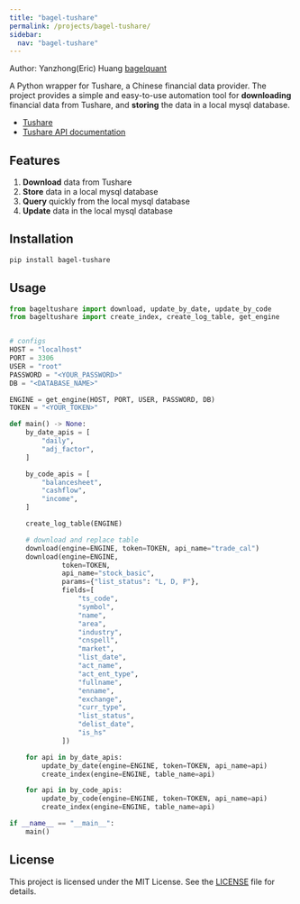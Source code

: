 ```yaml
---
title: "bagel-tushare"
permalink: /projects/bagel-tushare/
sidebar:
  nav: "bagel-tushare"
---
```


Author: Yanzhong(Eric) Huang [bagelquant](https://github.com/bagelquant)

A Python wrapper for Tushare, a Chinese financial data provider. The project provides a simple and easy-to-use automation tool for **downloading** financial data from Tushare, and **storing** the data in a local mysql database.

- [Tushare](https://tushare.pro/)
- [Tushare API documentation](https://tushare.pro/document/2)

## Features

1. **Download** data from Tushare
2. **Store** data in a local mysql database
3. **Query** quickly from the local mysql database
4. **Update** data in the local mysql database

## Installation

```bash
pip install bagel-tushare
```

## Usage

```python
from bageltushare import download, update_by_date, update_by_code
from bageltushare import create_index, create_log_table, get_engine


# configs
HOST = "localhost"
PORT = 3306
USER = "root"
PASSWORD = "<YOUR_PASSWORD>"
DB = "<DATABASE_NAME>"

ENGINE = get_engine(HOST, PORT, USER, PASSWORD, DB)
TOKEN = "<YOUR_TOKEN>"

def main() -> None:
    by_date_apis = [
        "daily",
        "adj_factor",
    ]

    by_code_apis = [
        "balancesheet",
        "cashflow",
        "income",
    ]

    create_log_table(ENGINE)

    # download and replace table
    download(engine=ENGINE, token=TOKEN, api_name="trade_cal")
    download(engine=ENGINE,
             token=TOKEN,
             api_name="stock_basic",
             params={"list_status": "L, D, P"},
             fields=[
                 "ts_code",
                 "symbol",
                 "name",
                 "area",
                 "industry",
                 "cnspell",
                 "market",
                 "list_date",
                 "act_name",
                 "act_ent_type",
                 "fullname",
                 "enname",
                 "exchange",
                 "curr_type",
                 "list_status",
                 "delist_date",
                 "is_hs"
             ])

    for api in by_date_apis:
        update_by_date(engine=ENGINE, token=TOKEN, api_name=api)
        create_index(engine=ENGINE, table_name=api)

    for api in by_code_apis:
        update_by_code(engine=ENGINE, token=TOKEN, api_name=api)
        create_index(engine=ENGINE, table_name=api)

if __name__ == "__main__":
    main()
```

## License

This project is licensed under the MIT License. See the [LICENSE](LICENSE) file for details.

